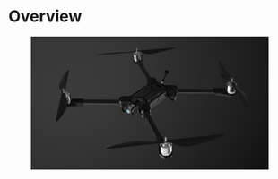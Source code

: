 # Overview



<figure><img src=".gitbook/assets/44444443234.png" alt=""><figcaption></figcaption></figure>

